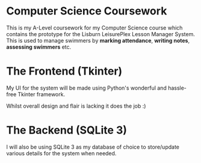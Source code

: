 # Computer Science Coursework

This is my A-Level coursework for my Computer Science course which contains the prototype for the Lisburn LeisurePlex Lesson Manager System. This is used to manage swimmers by **marking attendance**, **writing notes**, **assessing swimmers** etc.

# The Frontend (Tkinter)
My UI for the system will be made using Python's wonderful and hassle-free Tkinter framework.

Whilst overall design and flair is lacking it does the job :)
# The Backend (SQLite 3)
I will also be using SQLite 3 as my database of choice to store/update various details for the system when needed.
